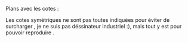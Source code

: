 Plans avec les cotes :

Les cotes symétriques ne sont pas toutes indiquées pour éviter de surcharger , je ne suis pas déssinateur industriel :), mais tout y est pour pouvoir reproduire .

